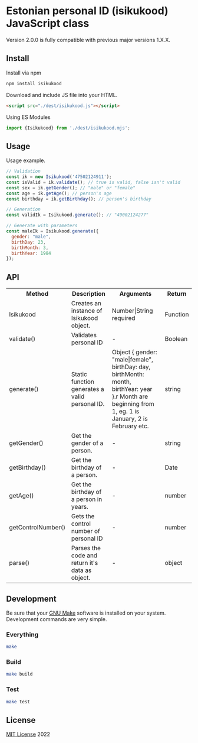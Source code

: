 # Estonian personal ID (isikukood) JavaScript class

Version 2.0.0 is fully compatible with previous major versions 1.X.X.

## Install
Install via npm
```sh
npm install isikukood
```

Download and include JS file into your HTML.
```html
<script src="./dest/isikukood.js"></script>
```

Using ES Modules
```js
import {Isikukood} from './dest/isikukood.mjs';
```

## Usage
Usage example.
```javascript
// Validation
const ik = new Isikukood('47502124911');
const isValid = ik.validate(); // true is valid, false isn't valid
const sex = ik.getGender(); // "male" or "female"
const age = ik.getAge(); // person's age
const birthday = ik.getBirthday(); // person's birthday

// Generation
const validIk = Isikukood.generate(); // "49002124277"

// Generate with parameters
const maleIk = Isikukood.generate({
  gender: "male",
  birthDay: 23,
  birthMonth: 3,
  birthYear: 1984
});
```

## API
<table class="table1">
  <tr>
    <th>Method</th>
    <th>Description</th>
    <th>Arguments</th>
    <th>Return</th>
  </tr>
  <tr>
    <td>Isikukood</td>
    <td>Creates an instance of Isikukood object.</td>
    <td>Number|String required</td>
    <td>Function</td>
  </tr>
  <tr>
    <td>validate()</td>
    <td>Validates personal ID</td>
    <td>-</td>
    <td>Boolean</td>
  </tr>
  <tr>
    <td>generate()</td>
    <td>Static function generates a valid personal ID.</td>
    <td>Object { gender: "male|female", birthDay: day, birthMonth: month, birthYear: year }.r Month are beginning from 1, eg. 1 is January, 2 is February etc.</td>
    <td>string</td>
  </tr>
  <tr>
    <td>getGender()</td>
    <td>Get the gender of a person.</td>
    <td>-</td>
    <td>string</td>
  </tr>
  <tr>
    <td>getBirthday()</td>
    <td>Get the birthday of a person.</td>
    <td>-</td>
    <td>Date</td>
  </tr>
  <tr>
    <td>getAge()</td>
    <td>Get the birthday of a person in years.</td>
    <td>-</td>
    <td>number</td>
  </tr>
  <tr>
    <td>getControlNumber()</td>
    <td>Gets the control number of personal ID</td>
    <td>-</td>
    <td>number</td>
  </tr>
    <tr>
    <td>parse()</td>
    <td>Parses the code and return it's data as object.</td>
    <td>-</td>
    <td>object</td>
  </tr>
</table>

## Development
Be sure that your [GNU Make](https://www.gnu.org/software/make/) software is installed on your system. Development commands are very simple.

### Everything
```sh
make
```

### Build
```sh
make build
```

### Test
```sh
make test
```

## License
[MIT License](https://mit-license.org/) 2022
